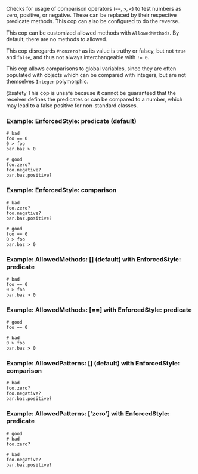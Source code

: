Checks for usage of comparison operators (`==`,
`>`, `<`) to test numbers as zero, positive, or negative.
These can be replaced by their respective predicate methods.
This cop can also be configured to do the reverse.

This cop can be customized allowed methods with `AllowedMethods`.
By default, there are no methods to allowed.

This cop disregards `#nonzero?` as its value is truthy or falsey,
but not `true` and `false`, and thus not always interchangeable with
`!= 0`.

This cop allows comparisons to global variables, since they are often
populated with objects which can be compared with integers, but are
not themselves `Integer` polymorphic.

@safety
    This cop is unsafe because it cannot be guaranteed that the receiver
    defines the predicates or can be compared to a number, which may lead
    to a false positive for non-standard classes.

### Example: EnforcedStyle: predicate (default)
    # bad
    foo == 0
    0 > foo
    bar.baz > 0

    # good
    foo.zero?
    foo.negative?
    bar.baz.positive?

### Example: EnforcedStyle: comparison
    # bad
    foo.zero?
    foo.negative?
    bar.baz.positive?

    # good
    foo == 0
    0 > foo
    bar.baz > 0

### Example: AllowedMethods: [] (default) with EnforcedStyle: predicate
    # bad
    foo == 0
    0 > foo
    bar.baz > 0

### Example: AllowedMethods: [==] with EnforcedStyle: predicate
    # good
    foo == 0

    # bad
    0 > foo
    bar.baz > 0

### Example: AllowedPatterns: [] (default) with EnforcedStyle: comparison
    # bad
    foo.zero?
    foo.negative?
    bar.baz.positive?

### Example: AllowedPatterns: ['zero'] with EnforcedStyle: predicate
    # good
    # bad
    foo.zero?

    # bad
    foo.negative?
    bar.baz.positive?
